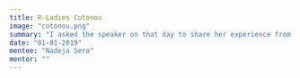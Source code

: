 ```yaml
---
title: R-Ladies Cotonou
image: "cotonou.png"
summary: "I asked the speaker on that day to share her experience from choosing her topic to presenting! She ecstatically shared that and we immediately got volunteers for the next meetup"
date: "01-01-2019"
mentee: "Nadeja Sero"
mentor: ""
---
```

